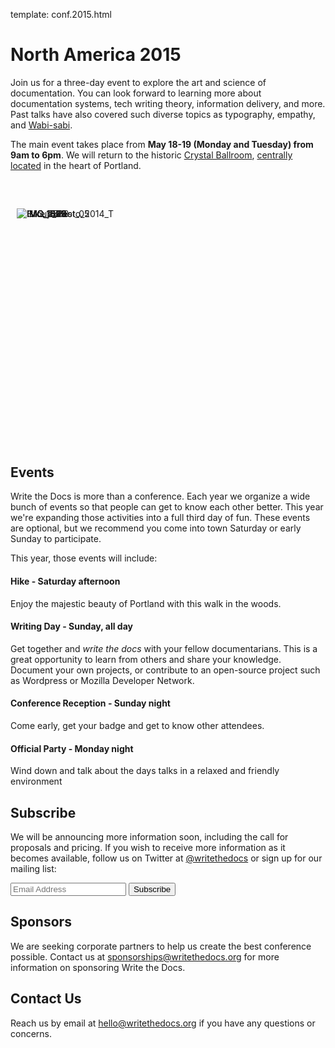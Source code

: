 template: conf.2015.html

<style>
#slideshow { 
    margin: 50px 0 400px; 
    position: relative; 
    width: 100%; 
    padding: 10px; 
}

#slideshow > div { 
    position: absolute; 
    top: 10px; 
    left: 10px; 
    right: 10px; 
    bottom: 10px; 
}
</style>

<script>
$( document ).ready(function() {

	$("#slideshow > div:gt(0)").hide();

	setInterval(function() { 
	  $('#slideshow > div:first')
	    .fadeOut(1000)
	    .next()
	    .fadeIn(1000)
	    .end()
	    .appendTo('#slideshow');
	},  3000);
});
</script>


# North America 2015

Join us for a three-day event to explore the art and science of documentation.
You can look forward to learning more about documentation systems, tech writing theory, information delivery, and more.
Past talks have also covered such diverse topics as typography, empathy, and [Wabi-sabi][wabisabi].

The main event takes place from **May 18-19 (Monday and Tuesday) from 9am to 6pm**.
We will return to the historic [Crystal Ballroom][crystal-ballroom],
[centrally located](http://goo.gl/maps/D2WrJ) in the heart of Portland.


<div class="row">
	<div class="col-md-10 col-md-offset-1">
		<div id="slideshow">
			<div>
				<img src="https://farm8.staticflickr.com/7437/14175146165_f6d22c5c3b_c.jpg" class="img-responsive"  alt="IMG_1479">	
			</div>
		   <div>
				<img src="https://farm8.staticflickr.com/7443/14198154853_0cddd983b6_c.jpg" class="img-responsive"  alt="IMG_1603"> 
			</div>
			<div>
			<img src="https://farm3.staticflickr.com/2932/14178008664_a696f31eb2_c.jpg" class="img-responsive" alt="IMG_1846">
			</div>
		   <div>
				<img src="https://farm6.staticflickr.com/5527/14175399982_b13b415443_c.jpg" class="img-responsive"  alt="IMG_2538">
			</div>
		   <div>
				<img src="https://farm8.staticflickr.com/7329/14171854031_08d26084d1_c.jpg" class="img-responsive"  alt="Group_Photo_2014_T">
			</div>
		   <div>
				<img src="https://farm8.staticflickr.com/7359/14171848131_734e95d87d_c.jpg" class="img-responsive"  alt="Hike_Forest_05">
			</div>
		   <div>
				<img src="https://farm8.staticflickr.com/7369/13991334230_27e72622c2_c.jpg" class="img-responsive"  alt="IMG_1833">
			</div>
		</div>
	</div>
</div>

## Events

Write the Docs is more than a conference.
Each year we organize a wide bunch of events so that people can get to know each other better.
This year we're expanding those activities into a full third day of fun.
These events are optional, but we recommend you come into town Saturday or early Sunday to participate.

This year, those events will include:

#### Hike - Saturday afternoon
Enjoy the majestic beauty of Portland with this walk in the woods.

#### Writing Day - Sunday, all day
Get together and *write the docs* with your fellow documentarians.  This is a
great opportunity to learn from others and share your knowledge.  Document your
own projects, or contribute to an open-source project such as Wordpress or
Mozilla Developer Network.

#### Conference Reception - Sunday night
Come early, get your badge and get to know other attendees.

#### Official Party - Monday night
Wind down and talk about the days talks in a relaxed and friendly environment

## Subscribe

We will be announcing more information soon, including the call for proposals
and pricing.
If you wish to receive more information as it becomes available, follow us on Twitter at [@writethedocs][twitter] or sign up for our mailing list:

<div id="mc_embed_signup">
<form action="http://writethedocs.us6.list-manage.com/subscribe/post?u=94377ea46d8b176a11a325d03&amp;id=dcf0ed349b" method="post" id="mc-embedded-subscribe-form" name="mc-embedded-subscribe-form" class="validate" target="_blank" novalidate="">
<div class="mc-field-group input-append">
<input placeholder="Email Address" value="" name="EMAIL" class="required email" id="mce-EMAIL" type="email">
<input value="Subscribe" name="subscribe" id="mc-embedded-subscribe" class="btn" type="submit">
</div>
<div id="mce-responses" class="clear">
<div class="response" id="mce-error-response" style="display:none"></div>
<div class="response" id="mce-success-response" style="display:none"></div>
</div>
</form>
</div>

## Sponsors

We are seeking corporate partners to help us create the best conference possible.
Contact us at [sponsorships@writethedocs.org](sponsorships@writethedocs.org) for more information on sponsoring Write the Docs.

## Contact Us

Reach us by email at [hello@writethedocs.org](hello@writethedocs.org) if you have any questions or concerns.


[crystal-ballroom]: http://www.mcmenamins.com/CrystalBallroom
[wabisabi]: http://en.wikipedia.org/wiki/Wabi-sabi
[twitter]: https://twitter.com/writethedocs
[mailing-list]: http://eepurl.com/I37rP

